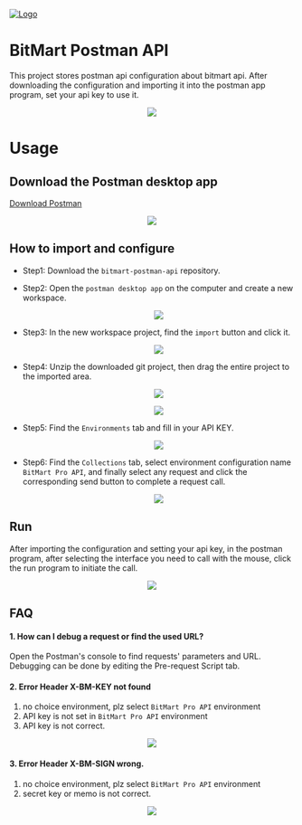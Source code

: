 [![Logo](https://img.bitmart.com/static-file/public/sdk/sdk_logo.png)](https://bitmart.com)

BitMart Postman API
=========================
This project stores postman api configuration about bitmart api. 
After downloading the configuration and importing it into the postman app program, set your api key to use it.


<p align="center"><img src="assets/use.png" /></p>



Usage
======================

## Download the Postman desktop app
[Download Postman](https://postman.com)
<p align="center"><img src="assets/download.png" /></p>

## How to import and configure
* Step1: Download the `bitmart-postman-api` repository.
    
* Step2: Open the `postman desktop app` on the computer and create a new workspace.
    <p align="center"><img src="assets/config_step1.png" /></p>
    

- Step3: In the new workspace project, find the `import` button and click it.
    <p align="center"><img src="assets/config_step2.png" /></p>
    
    
- Step4: Unzip the downloaded git project, then drag the entire project to the imported area.
    <p align="center"><img src="assets/config_step3.png" /></p>
    <p align="center"><img src="assets/config_step4.png" /></p>

- Step5: Find the `Environments` tab and fill in your API KEY.
    <p align="center"><img src="assets/config_step5.png" /></p>

- Step6: Find the `Collections` tab, select environment configuration name `BitMart Pro API`, 
    and finally select any request and click the corresponding send button to complete a request call.
    <p align="center"><img src="assets/config_step5.png" /></p>


## Run
After importing the configuration and setting your api key, 
in the postman program, after selecting the interface you need to call with the mouse, 
click the run program to initiate the call.
<p align="center"><img src="assets/run.png" /></p>



## FAQ

#### 1. How can I debug a request or find the used URL?
Open the Postman's console to find requests' parameters and URL.
Debugging can be done by editing the Pre-request Script tab.


#### 2. Error Header X-BM-KEY not found
1. no choice environment, plz select `BitMart Pro API` environment
2. API key is not set in `BitMart Pro API` environment
3. API key is not correct.
  <p align="center"><img src="assets/set_env.png" /></p>


#### 3. Error Header X-BM-SIGN wrong.
1. no choice environment, plz select `BitMart Pro API` environment
2. secret key or memo is not correct.
  <p align="center"><img src="assets/api_key.png" /></p>





